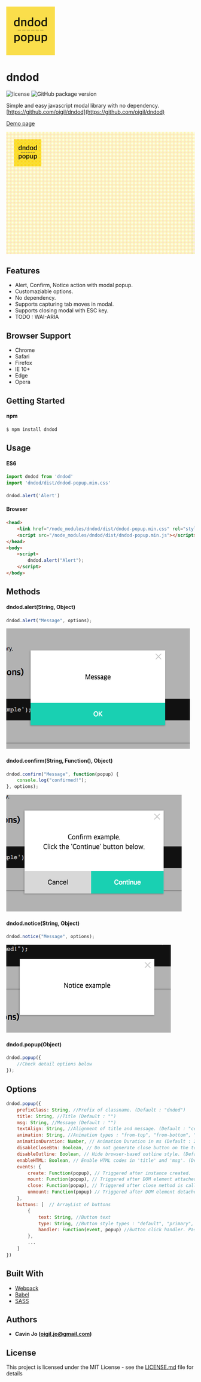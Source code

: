 ![logo](./docs/readme-logo.png)
# dndod

![license](https://img.shields.io/github/license/mashape/apistatus.svg?style=flat-square)
![GitHub package version](https://img.shields.io/github/package-json/v/badges/shields.svg?style=flat-square)

Simple and easy javascript modal library with no dependency.
[https://github.com/oigil/dndod](https://github.com/oigil/dndod)   
 
[Demo page](https://oigil.github.io/dndod/demo)


![clip](./docs/readme-clip.gif)
   
## Features
* Alert, Confirm, Notice action with modal popup.
* Customaziable options.
* No dependency.
* Supports capturing tab moves in modal.
* Supports closing modal with ESC key.
* TODO : WAI-ARIA

## Browser Support
* Chrome
* Safari
* Firefox
* IE 10+
* Edge
* Opera

## Getting Started
#### npm
````bash
$ npm install dndod
````

## Usage
#### ES6
```javascript
import dndod from 'dndod'
import 'dndod/dist/dndod-popup.min.css'
    
dndod.alert('Alert')
```

#### Browser
```html
<head>
    <link href="/node_modules/dndod/dist/dndod-popup.min.css" rel="stylesheet" type="text/css">
    <script src="/node_modules/dndod/dist/dndod-popup.min.js"></script>
</head>
<body>
    <script>
        dndod.alert("Alert");
    </script>
</body>
```

## Methods
#### dndod.alert(String, Object)
````javascript
dndod.alert("Message", options);
````
![alert](./docs/readme-alert.png)
        
#### dndod.confirm(String, Function(), Object)
````javascript
dndod.confirm("Message", function(popup) {
    console.log("confirmed!");
}, options);
````
![confirm](./docs/readme-confirm.png)

#### dndod.notice(String, Object)
````javascript
dndod.notice("Message", options);
````
![notice](./docs/readme-notice.png)

#### dndod.popup(Object)
```` javascript
dndod.popup({
    //Check detail options below 
});
````

## Options
````javascript
dndod.popup({
    prefixClass: String, //Prefix of classname. (Default : "dndod")
    title: String, //Title (Default : "")
    msg: String, //Message (Default : "")
    textAlign: String, //Alignment of title and message. (Default : "center")
    animation: String, //Animation types : "from-top", "from-bottom", "none" (Default : "from-top")
    animationDuration: Number, // Animation Duration in ms (Default : 250)
    disableCloseBtn: Boolean, // Do not generate close button on the top right corner. (Default : false)
    disableOutline: Boolean, // Hide browser-based outline style. (Default : false)
    enableHTML: Boolean, // Enable HTML codes in 'title' and 'msg'. (Default : false)
    events: {
        create: Function(popup), // Triggered after instance created.
        mount: Function(popup), // Triggered after DOM element attached to document's body.
        close: Function(popup), // Triggered after close method is called.
        unmount: Function(popup) // Triggered after DOM element detached from document's body.   
    },
    buttons: [  // ArrayList of buttons
        {
            text: String, //Button text
            type: String, //Button style types : "default", "primary", "info", "success", "warning", "danger" (Default: "default")
            handler: Function(event, popup) //Button click handler. Pass
        },
        ...
    ]
})
````

## Built With

* [Webpack](https://webpack.js.org)
* [Babel](https://babeljs.io)
* [SASS](https://sass-lang.com)

## Authors

* **Cavin Jo (<oigil.jo@gmail.com>)**


## License

This project is licensed under the MIT License - see the [LICENSE.md](LICENSE.md) file for details

